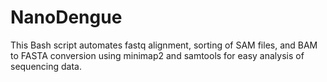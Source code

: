 # NanoDengue
This Bash script automates fastq alignment, sorting of SAM files, and BAM to FASTA conversion using minimap2 and samtools for easy analysis of sequencing data.
